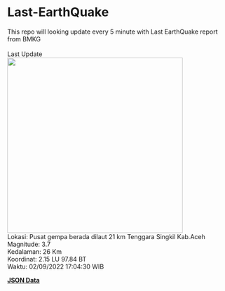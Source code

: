 # Last-EarthQuake
This repo will looking update every 5 minute with Last EarthQuake report from BMKG
<br>
<br>
Last Update
<br>
<img src="https://ews.bmkg.go.id/TEWS/data/20220902170430.mmi.jpg" width="400"/>
<br>
Lokasi: Pusat gempa berada dilaut 21 km Tenggara Singkil Kab.Aceh <br>
Magnitude: 3.7 <br>
Kedalaman: 26 Km <br>
Koordinat: 2.15 LU 97.84 BT <br>
Waktu: 02/09/2022 17:04:30 WIB <br>

<a href="./data/data.json">**JSON Data**</a>
